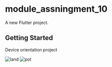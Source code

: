 # module_assningment_10

A new Flutter project.

## Getting Started
 Device orientation project

![land](https://github.com/mahbuba89/module_assningment_10/assets/122432648/27f0eab1-848c-468a-bcb0-d5ea521eccb6)
![pot](https://github.com/mahbuba89/module_assningment_10/assets/122432648/06a749cb-70ae-4656-98a0-babe482ba050)
